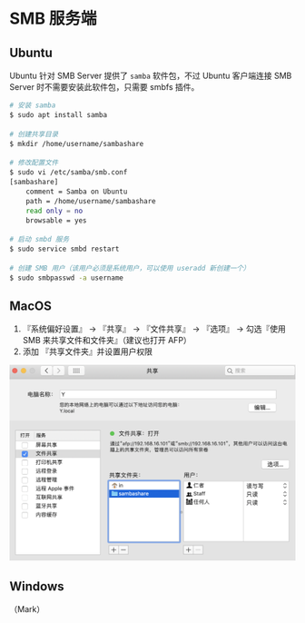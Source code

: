 # SMB 服务端

## Ubuntu

Ubuntu 针对 SMB Server 提供了 `samba` 软件包，不过 Ubuntu 客户端连接 SMB Server 时不需要安装此软件包，只需要 smbfs 插件。

```bash
# 安装 samba
$ sudo apt install samba

# 创建共享目录
$ mkdir /home/username/sambashare

# 修改配置文件
$ sudo vi /etc/samba/smb.conf
[sambashare]
    comment = Samba on Ubuntu
    path = /home/username/sambashare
    read only = no
    browsable = yes

# 启动 smbd 服务
$ sudo service smbd restart

# 创建 SMB 用户（该用户必须是系统用户，可以使用 useradd 新创建一个）
$ sudo smbpasswd -a username
```

## MacOS

1. 『系统偏好设置』 -> 『共享』 -> 『文件共享』 -> 『选项』 -> 勾选『使用 SMB 来共享文件和文件夹』（建议也打开 AFP）
2. 添加 『共享文件夹』并设置用户权限

![Mac share](.images/macshare.png)

## Windows

（Mark）